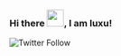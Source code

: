 ### Hi there <img src="https://raw.githubusercontent.com/MartinHeinz/MartinHeinz/master/wave.gif" width="30px">, I am luxu!

![Twitter Follow](https://img.shields.io/twitter/follow/zicadopv?style=social)

<!--
**luxu/luxu** is a ✨ _special_ ✨ repository because its `README.md` (this file) appears on your GitHub profile.

Here are some ideas to get you started:

- 🔭 I’m currently working on ...
- 🌱 I’m currently learning ...
- 👯 I’m looking to collaborate on ...
- 🤔 I’m looking for help with ...
- 💬 Ask me about ...
- 📫 How to reach me: ...
- 😄 Pronouns: ...
- ⚡ Fun fact: ...
-->
